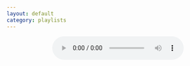 ```yaml
---
layout: default
category: playlists
---
```


<center>
    <div class="music_player" id="player">
        <img src="" alt="" />
        <audio src="" id="" controls></audio>
        <div id="playlist" />
    </div>
</center>
<script>
    var player = document.getElementById('player');
    var cover = player.querySelector('img');
    var audio = player.querySelector('audio');
    function openPopout(){
        audio.pause();
        window.open(
            "{{page.url | absolute_url }}",
            "PlaylistPlayer",
            "resizable=no,scrollbars,status,width=300,height="+player.offsetHeight
        ).focus()
    }
    function addMessage(content){
        var message = document.createElement("div");
        message.style.cssText = 'font-size: 60%';
        message.innerHTML = content;
        var playlist = document.querySelector('#playlist');
        player.insertBefore(message, playlist);
        var newHeight = player.offsetHeight + message.offsetHeight;
        player.style.height = newHeight + 'px';
    }
    function playTrack(track) {
        console.log('playing: ' + track.title)
        cover.src = track.cover;
        cover.alt = track.title;
        audio.src = track.mp3;
        audio.id = track.title;
        if (audio.paused || !audio.currentTime) {
            audio.play();
        }
    }
    function clearPlaylistStyles(){
        document.querySelector('header').remove();
        document.querySelector('footer').remove();
        document.querySelector('.page-content').style.padding = 0;
        document.querySelector('body').style.padding = 0;
        document.querySelector('.wrapper').style.padding = 0;
        document.querySelector('.page-content').style.margin = 0;
        document.querySelector('body').style.overflow = 'hidden';
        document.querySelector('html').style.overflow = 'hidden';
    }
    function doMonetise(){
        if (document.monetization) {
            addMessage("If you're enjoying this playlist you can <a href='{{page.url | absolute_url }}' target='PlaylistPlayer' onclick='openPopout(); return false;' title='This link will create a new window or will re-use an already opened one'>popout the player</a>");
        } else {
            addMessage("If you like this track, consider using <a href='https://coil.com'>Coil</a> to support it.");
        }
    }
    function renderPlaylist(tracks){
        // TODO: style the list, alternate colours
        var container = document.querySelector('#playlist');
        var playlist = document.createElement("ul")
        container.appendChild(playlist);
        for (let i = 0; i < tracks.length; i++) {
            var entry = document.createElement("li");
            var play = document.createElement("button");
            play.onclick = function(){
                playTrack(tracks[i].track);
            }
            play.innerHTML = "play";
            entry.appendChild(play);
            content = ' | ';
            entry.appendChild(document.createTextNode(content));
            var link = document.createElement("a");
            link.href =  tracks[i].post;
            link.appendChild(document.createTextNode(tracks[i].track.title));
            entry.appendChild(link);
            playlist.appendChild(entry);
        }
        var newHeight = player.offsetHeight + container.offsetHeight + 10;
        player.appendChild(container)
        player.setAttribute('style', 'height:' + newHeight + 'px');
    }
    var position = 0;
    var tracks = [{% for page in site.posts %}
    {% if page.track %}
    {
        "track": {{ page.track | jsonify }},
        "post": {{ page.url  | jsonify }}
    }{% unless forloop.last %}, {% endunless %}
    {% endif %}
    {% endfor %}]
    console.log(tracks);
    audio.addEventListener('ended', (event) => {
        position += 1;
        if (position >= tracks.length) { position = 0 };
        console.log('Up next: ' + tracks[position].track.title);
        playTrack(tracks[position].track);
    });

    window.setTimeout(function(event){
        if (document.documentElement.clientWidth <= 330){
            clearPlaylistStyles();
        } else {
            doMonetise();
        }
        renderPlaylist(tracks);
        playTrack(tracks[position].track);
    }, 5
    )
</script>
